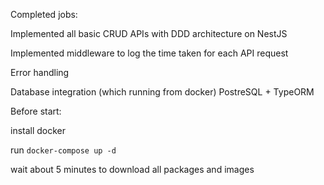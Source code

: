 Completed jobs:

Implemented all basic CRUD APIs with DDD architecture on NestJS

Implemented middleware to log the time taken for each API request

Error handling

Database integration (which running from docker) PostreSQL + TypeORM


Before start:

install docker

run ```docker-compose up -d```

wait about 5 minutes to download all packages and images